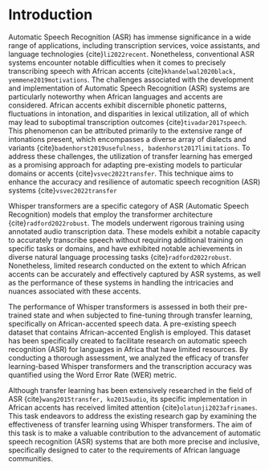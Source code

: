 # Introduction

Automatic Speech Recognition (ASR) has immense significance in a wide range of applications, including transcription services, voice assistants, and language technologies {cite}`li2022recent`. Nonetheless, conventional ASR systems encounter notable difficulties when it comes to precisely transcribing speech with African
accents {cite}`khandelwal2020black, yemmene2019motivations`. The challenges associated with the development and implementation of Automatic Speech Recognition (ASR) systems are particularly noteworthy when African languages and accents are considered. African accents exhibit discernible phonetic patterns, fluctuations in intonation, and disparities in lexical utilization, all of which may lead to suboptimal transcription outcomes {cite}`tivadar2017speech`. This phenomenon can be attributed primarily to the extensive range of intonations present, which encompasses a diverse array of dialects and variants {cite}`badenhorst2019usefulness, badenhorst2017limitations`. To address these challenges, the utilization of transfer learning has emerged as a promising approach for adapting pre-existing models to particular domains or accents {cite}`vsvec2022transfer`. This technique aims to enhance the accuracy and resilience of automatic speech recognition (ASR) systems {cite}`vsvec2022transfer`

Whisper transformers are a specific category of ASR (Automatic Speech Recognition) models that employ the transformer architecture {cite}`radford2022robust`. The models underwent rigorous training using annotated audio transcription data. These models exhibit a notable capacity to accurately transcribe speech without requiring additional training on specific tasks or domains, and have exhibited notable achievements in diverse natural language processing tasks {cite}`radford2022robust`. Nonetheless, limited research conducted on the extent to which African accents can be accurately and effectively captured by ASR systems, as well as the performance of these systems in handling the intricacies and nuances associated with these accents.

The performance of Whisper transformers is assessed in both their pre-trained state and when subjected to fine-tuning through transfer learning, specifically on African-accented speech data. A pre-existing speech dataset that contains African-accented English is employed. This dataset has been specifically created to facilitate research on automatic speech recognition (ASR) for languages in Africa that have limited resources. By conducting a thorough assessment, we analyzed the efficacy of transfer learning-based Whisper transformers and the transcription accuracy was quantified using the Word Error Rate (WER) metric.

Although transfer learning has been extensively researched in the field of ASR {cite}`wang2015transfer, ko2015audio`, its specific implementation in African accents has received limited attention {cite}`olatunji2023afrinames`. This task endeavors to address the existing research gap by examining the effectiveness of transfer learning using Whisper transformers. The aim of this task is to make a valuable contribution to the advancement of automatic speech recognition (ASR) systems that are both more precise and inclusive, specifically designed to cater to the requirements of African language communities.  
